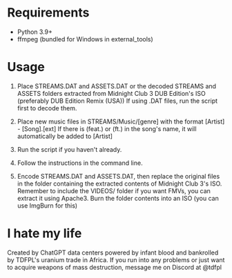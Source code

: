# Requirements

- Python 3.9+
- ffmpeg (bundled for Windows in external_tools)

# Usage

1.  Place STREAMS.DAT and ASSETS.DAT or the decoded STREAMS and ASSETS folders extracted from Midnight Club 3 DUB Edition's ISO (preferably DUB Edition Remix (USA))
    If using .DAT files, run the script first to decode them.

2.  Place new music files in STREAMS/Music/[genre] with the format [Artist] - [Song].[ext] 
    If there is (feat.) or (ft.) in the song's name, it will automatically be added to [Artist]

3.  Run the script if you haven't already.

4.  Follow the instructions in the command line.

5.  Encode STREAMS.DAT and ASSETS.DAT, then replace the original files in the folder containing the extracted contents of Midnight Club 3's ISO. 
    Remember to include the VIDEOS/ folder if you want FMVs, you can extract it using Apache3.
    Burn the folder contents into an ISO (you can use ImgBurn for this)

# I hate my life

Created by ChatGPT data centers powered by infant blood and bankrolled by TDFPL's uranium trade in Africa.
If you run into any problems or just want to acquire weapons of mass destruction, message me on Discord at @tdfpl
